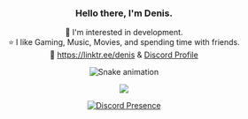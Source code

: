 <div align="center">

###  Hello there, I'm Denis.
 🎯 I'm interested in development.                                                                                                                         
 ⭐ I like Gaming, Music, Movies, and spending time with friends.                                                                                                 
 🔗 https://linktr.ee/denis & [Discord Profile](https://discord.com/users/385117340028764165)

![Snake animation](https://github.com/thepiyushmalhotra/thepiyushmalhotra/blob/output/github-contribution-grid-snake.svg)


![](https://komarev.com/ghpvc/?username=your-github-DenisMashov&color=blue)

[![Discord Presence](https://lanyard.cnrad.dev/api/385117340028764165)](https://discord.com/users/385117340028764165)

</div>

<!--
**DenisMashov/DenisMashov** is a ✨ _special_ ✨ repository because its `README.md` (this file) appears on your GitHub profile.

Here are some ideas to get you started:

-->
 
